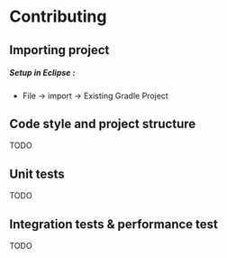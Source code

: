# Contributing

## Importing project

##### Setup in Eclipse :
- File → import → Existing Gradle Project

## Code style and project structure
TODO


## Unit tests
TODO


## Integration tests & performance test
 TODO
